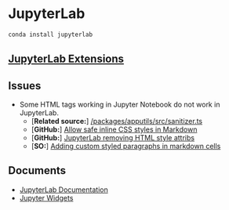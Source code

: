 # JupyterLab

```bash
conda install jupyterlab
```

## [JupyterLab Extensions](extensions)

## Issues

  - Some HTML tags working in Jupyter Notebook do not work in JupyterLab.
    - [**Related source:**] [/packages/apputils/src/sanitizer.ts](https://github.com/jupyterlab/jupyterlab/blob/master/packages/apputils/src/sanitizer.ts)
    - [**GitHub:**] [Allow safe inline CSS styles in Markdown](https://github.com/jupyterlab/jupyterlab/pull/5012)
    - [**GitHub:**] [JupyterLab removing HTML style attribs](https://github.com/jupyterlab/jupyterlab/issues/1812)
    - [**SO:**] [Adding custom styled paragraphs in markdown cells](https://stackoverflow.com/questions/18024769/adding-custom-styled-paragraphs-in-markdown-cells)

## Documents

  - [JupyterLab Documentation](https://jupyterlab.readthedocs.io/en/stable/)
  - [Jupyter Widgets](https://ipywidgets.readthedocs.io/)
